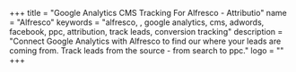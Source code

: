 +++
title = "Google Analytics CMS Tracking For Alfresco - Attributio"
name = "Alfresco"
keywords = "alfresco, , google analytics, cms, adwords, facebook, ppc, attribution, track leads, conversion tracking"
description = "Connect Google Analytics with Alfresco to find our where your leads are coming from. Track leads from the source - from search to ppc."
logo = ""
+++
